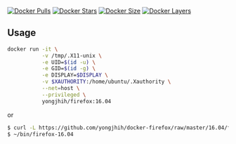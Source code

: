 [![Docker Pulls](https://img.shields.io/docker/pulls/yongjhih/firefox.svg)](https://hub.docker.com/r/yongjhih/firefox/)
[![Docker Stars](https://img.shields.io/docker/stars/yongjhih/firefox.svg)](https://hub.docker.com/r/yongjhih/firefox/)
[![Docker Size](https://img.shields.io/imagelayers/image-size/yongjhih/firefox/16.04.svg)](https://imagelayers.io/?images=yongjhih/firefox:16.04)
[![Docker Layers](https://img.shields.io/imagelayers/layers/yongjhih/firefox/16.04.svg)](https://imagelayers.io/?images=yongjhih/firefox:16.04)

## Usage

```sh
docker run -it \
           -v /tmp/.X11-unix \
           -e UID=$(id -u) \
           -e GID=$(id -g) \
           -e DISPLAY=$DISPLAY \
           -v $XAUTHORITY:/home/ubuntu/.Xauthority \
           --net=host \
           --privileged \
           yongjhih/firefox:16.04
```

or

```sh
$ curl -L https://github.com/yongjhih/docker-firefox/raw/master/16.04/firefox > ~/bin/firefox && chmod a+x ~/bin/firefox-16.04
$ ~/bin/firefox-16.04
```
